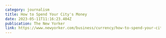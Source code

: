 ```yaml
---
category: journalism
title: How to Spend Your City's Money
date: 2023-05-11T11:16:23.404Z
publication: The New Yorker
link: https://www.newyorker.com/business/currency/how-to-spend-your-citys-money
---
```

